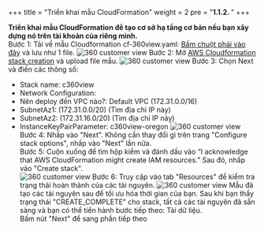 +++
title = "Triển khai mẫu CloudFormation"
weight = 2
pre = "<b>1.1.2. </b>"
+++

**Triển khai mẫu CloudFormation để tạo cơ sở hạ tầng cơ bản nếu bạn xây dựng nó trên tài khoản của riêng mình.**  
Bước 1: Tải về mẫu Cloudformation cf-360view.yaml: [Bấm chuột phải vào đây](https://static.us-east-1.prod.workshops.aws/public/e5165b32-d039-4828-9e1c-2deec6e6a89a/static/files/cf-360view.yaml) và lưu như 1 file. 
![360 customer view](https://vuha7394.github.io/workshop-aws2/images/assets/12.png) 
Bước 2: Mở [AWS Cloudformation stack creation](https://us-west-2.console.aws.amazon.com/cloudformation/home?region=us-west-2#/stacks/create/template) và upload file mẫu.
![360 customer view](https://vuha7394.github.io/workshop-aws2/images/assets/13.png) 
Bước 3: Chọn Next và điền các thông số:
+ Stack name: c360view
+ Network Configuration:
+ Nên deploy đến VPC nào?: Default VPC (172.31.0.0/16)
+ SubnetAz1: (172.31.0.0/20) (Tìm địa chỉ  IP này)
+ SubnetAz2: (172.31.16.0/20) (Tìm địa chỉ  IP này)
+ InstanceKeyPairParameter: c360view-oregon
![360 customer view](https://vuha7394.github.io/workshop-aws2/images/assets/14.png)
Bước 4: Nhấp vào "Next". Không cần thay đổi gì trên trang "Configure stack options", nhấp vào "Next" lần nữa.  
Bước 5: Cuộn xuống để tìm hộp kiểm và đánh dấu vào “I acknowledge that AWS CloudFormation might create IAM resources.” Sau đó, nhấp vào "Create stack".  
![360 customer view](https://vuha7394.github.io/workshop-aws2/images/assets/15.png)
Bước 6: Truy cập vào tab "Resources" để kiểm tra trạng thái hoàn thành của các tài nguyên.
![360 customer view](https://vuha7394.github.io/workshop-aws2/images/assets/16.png)
Mẫu đã tạo các tài nguyên sau để tối ưu hóa thời gian của bạn. Sau khi bạn thấy trạng thái "CREATE_COMPLETE" cho stack, tất cả các tài nguyên đã sẵn sàng và bạn có thể tiến hành bước tiếp theo: Tải dữ liệu.  
Bấm nút "Next" để sang phần tiếp theo  
